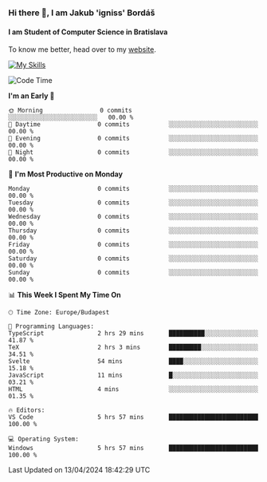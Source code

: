 ### Hi there 👋, I am Jakub 'igniss' Bordáš

#### I am Student of Computer Science in Bratislava
To know me better, head over to my [website](https://bordas.sk).

[![My Skills](https://skillicons.dev/icons?i=js,html,css,figma,svelte,java,kotlin,python,postgresql,typescript,nest,nodejs)](https://bordas.sk)


<!--START_SECTION:waka-->
![Code Time](http://img.shields.io/badge/Code%20Time-1%2C466%20hrs%204%20mins-blue)

**I'm an Early 🐤** 

```text
🌞 Morning                0 commits           ░░░░░░░░░░░░░░░░░░░░░░░░░   00.00 % 
🌆 Daytime                0 commits           ░░░░░░░░░░░░░░░░░░░░░░░░░   00.00 % 
🌃 Evening                0 commits           ░░░░░░░░░░░░░░░░░░░░░░░░░   00.00 % 
🌙 Night                  0 commits           ░░░░░░░░░░░░░░░░░░░░░░░░░   00.00 % 
```
📅 **I'm Most Productive on Monday** 

```text
Monday                   0 commits           ░░░░░░░░░░░░░░░░░░░░░░░░░   00.00 % 
Tuesday                  0 commits           ░░░░░░░░░░░░░░░░░░░░░░░░░   00.00 % 
Wednesday                0 commits           ░░░░░░░░░░░░░░░░░░░░░░░░░   00.00 % 
Thursday                 0 commits           ░░░░░░░░░░░░░░░░░░░░░░░░░   00.00 % 
Friday                   0 commits           ░░░░░░░░░░░░░░░░░░░░░░░░░   00.00 % 
Saturday                 0 commits           ░░░░░░░░░░░░░░░░░░░░░░░░░   00.00 % 
Sunday                   0 commits           ░░░░░░░░░░░░░░░░░░░░░░░░░   00.00 % 
```


📊 **This Week I Spent My Time On** 

```text
🕑︎ Time Zone: Europe/Budapest

💬 Programming Languages: 
TypeScript               2 hrs 29 mins       ██████████░░░░░░░░░░░░░░░   41.87 % 
TeX                      2 hrs 3 mins        █████████░░░░░░░░░░░░░░░░   34.51 % 
Svelte                   54 mins             ████░░░░░░░░░░░░░░░░░░░░░   15.18 % 
JavaScript               11 mins             █░░░░░░░░░░░░░░░░░░░░░░░░   03.21 % 
HTML                     4 mins              ░░░░░░░░░░░░░░░░░░░░░░░░░   01.35 % 

🔥 Editors: 
VS Code                  5 hrs 57 mins       █████████████████████████   100.00 % 

💻 Operating System: 
Windows                  5 hrs 57 mins       █████████████████████████   100.00 % 
```


 Last Updated on 13/04/2024 18:42:29 UTC
<!--END_SECTION:waka-->
